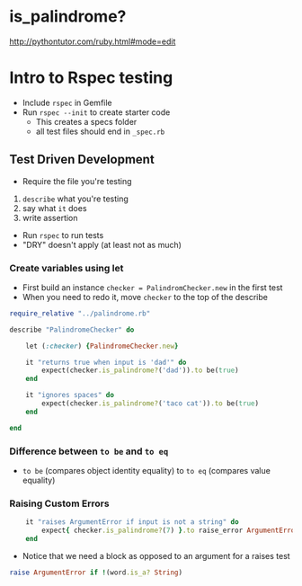 # is_palindrome? 
http://pythontutor.com/ruby.html#mode=edit

# Intro to Rspec testing
- Include `rspec` in Gemfile
- Run `rspec --init` to create starter code
  - This creates a specs folder
  - all test files should end in `_spec.rb`

## Test Driven Development
- Require the file you're testing
1. `describe` what you're testing
2. say what `it` does
3. write assertion
- Run `rspec` to run tests
- "DRY" doesn't apply (at least not as much)

### Create variables using let
- First build an instance `checker = PalindromChecker.new` in the first test  
- When you need to redo it, move `checker` to the top of the describe

```rb
require_relative "../palindrome.rb"

describe "PalindromeChecker" do

    let (:checker) {PalindromeChecker.new}

    it "returns true when input is 'dad'" do
        expect(checker.is_palindrome?('dad')).to be(true)
    end

    it "ignores spaces" do
        expect(checker.is_palindrome?('taco cat')).to be(true)
    end

end
```

### Difference between `to be` and `to eq`
- `to be` (compares object identity equality) to `to eq` (compares value equality)

### Raising Custom Errors
```rb 
    it "raises ArgumentError if input is not a string" do
        expect{ checker.is_palindrome?(7) }.to raise_error ArgumentError
    end
```
- Notice that we need a block as opposed to an argument for a raises test

```rb
raise ArgumentError if !(word.is_a? String)
```
